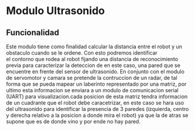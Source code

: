 # Modulo Ultrasonido
 
 ## Funcionalidad
 Este modulo tiene como finalidad calcular la distancia entre el robot y un obstaculo cuando se le ordene. Con esto podremos identificar  
 el contorno que rodea al robot fijando una distancia de reconocimiento previa para caracterizar la deteccion de en este caso, una pared 
 que se encuentre en frente del sensor de ultrasonido. En conjunto con el modulo de servomotor y camara se pretende la contruccion de un radar, 
 de tal forma que se pueda mapear un laberinto representado por una matriz, por ultimo esta informacion se enviara a un modulo de comunicacion 
 serial (UART) para visualizacion.cada posicion de esta matriz tendra informacion de un cuadrante que el robot debe caracetrizar, en este caso 
 se hara uso del ultrasonido para identificar la presencia de 3 paredes (izquierda, centro y derecha relativo a la posicion a donde mira el robot)
 ya que la de atras se supone que es de donde vino y por ende no hay pared.
 
 
